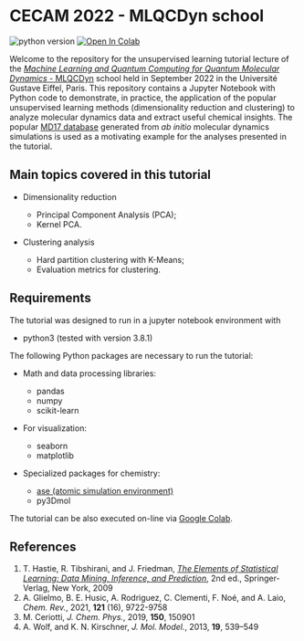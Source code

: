 # CECAM 2022 - MLQCDyn school 

![python version](https://img.shields.io/badge/python-3.8-blue?logo=python)
[![Open In Colab](https://colab.research.google.com/assets/colab-badge.svg)](https://colab.research.google.com/github/maxjr82/CECAM-MLQCDyn/blob/main/tutorial/UL_for_MD.ipynb)

Welcome to the repository for the unsupervised learning tutorial lecture of the [*Machine Learning 
and Quantum Computing for Quantum Molecular Dynamics* - MLQCDyn](https://www.cecam.org/workshop-details/1133) 
school held in September 2022 in the Université Gustave Eiffel, Paris. This repository contains a Jupyter Notebook 
with Python code to demonstrate, in practice, the application of the popular unsupervised learning methods 
(dimensionality reduction and clustering) to analyze molecular dynamics data and extract useful chemical insights. 
The popular [MD17 database](http://www.sgdml.org/#datasets) generated from *ab initio* molecular dynamics 
simulations is used as a motivating example for the analyses presented in the tutorial.


## Main topics covered in this tutorial 

- Dimensionality reduction
  - Principal Component Analysis (PCA);
  - Kernel PCA.

- Clustering analysis
  - Hard partition clustering with K-Means;
  - Evaluation metrics for clustering.

## Requirements

The tutorial was designed to run in a jupyter notebook environment with

- python3 (tested with version 3.8.1)

The following Python packages are necessary to run the tutorial:

- Math and data processing libraries:

  - pandas
  - numpy
  - scikit-learn

- For visualization:

  - seaborn
  - matplotlib

- Specialized packages for chemistry:

  - [ase (atomic simulation environment)](https://wiki.fysik.dtu.dk/ase/)
  - py3Dmol

The tutorial can be also executed on-line via [Google Colab](https://colab.research.google.com/github).

## References

1. T. Hastie, R. Tibshirani, and J. Friedman, [*The Elements of Statistical Learning: Data Mining, Inference, and Prediction*](https://hastie.su.domains/Papers/ESLII.pdf), 2nd ed., Springer-Verlag, New York, 2009
2. A. Glielmo, B. E. Husic, A. Rodriguez, C. Clementi, F. Noé, and A. Laio, *Chem. Rev.*, 2021, **121** (16), 9722-9758 [](https://doi.org/10.1021/acs.chemrev.0c01195)
3. M. Ceriotti, *J. Chem. Phys.*, 2019, **150**, 150901 [](https://doi.org/10.1063/1.5091842)
4. A. Wolf, and K. N. Kirschner, *J. Mol. Model.*, 2013, **19**, 539–549 [](http://dx.doi.org/10.1007/s00894-012-1563-4)
